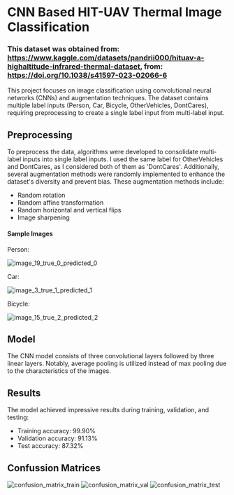 # CNN Based HIT-UAV Thermal Image Classification

### This dataset was obtained from: https://www.kaggle.com/datasets/pandrii000/hituav-a-highaltitude-infrared-thermal-dataset, from: https://doi.org/10.1038/s41597-023-02066-6

This project focuses on image classification using convolutional neural networks (CNNs) and augmentation techniques. The dataset contains multiple label inputs (Person, Car, Bicycle, OtherVehicles, DontCares), requiring preprocessing to create a single label input from multi-label input.

## Preprocessing

To preprocess the data, algorithms were developed to consolidate multi-label inputs into single label inputs. I used the same label for OtherVehicles and DontCares, as I considered both of them as 'DontCares'. Additionally, several augmentation methods were randomly implemented to enhance the dataset's diversity and prevent bias. These augmentation methods include:

- Random rotation
- Random affine transformation
- Random horizontal and vertical flips
- Image sharpening

#### Sample Images

Person:

![image_19_true_0_predicted_0](https://github.com/efemcirpar/CNN-Based-HIT-UAV-Thermal-Image-Classification/assets/128602263/6525a297-952c-4a96-b673-ed17b4166878)

Car:

![image_3_true_1_predicted_1](https://github.com/efemcirpar/CNN-Based-HIT-UAV-Thermal-Image-Classification/assets/128602263/7ccd2c0c-f32a-4fa1-88d4-1ef54466063f)

Bicycle:

![image_15_true_2_predicted_2](https://github.com/efemcirpar/CNN-Based-HIT-UAV-Thermal-Image-Classification/assets/128602263/093b708d-6a56-4733-beac-c0aedd2a4973)


## Model

The CNN model consists of three convolutional layers followed by three linear layers. Notably, average pooling is utilized instead of max pooling due to the characteristics of the images.

## Results

The model achieved impressive results during training, validation, and testing:

- Training accuracy: 99.90%
- Validation accuracy: 91.13%
- Test accuracy: 87.32%

## Confussion Matrices

![confusion_matrix_train](https://github.com/efemcirpar/CNN-Based-HIT-UAV-Thermal-Image-Classification/assets/128602263/f70286ea-b46d-40cb-9403-d77fc3194d74)
![confusion_matrix_val](https://github.com/efemcirpar/CNN-Based-HIT-UAV-Thermal-Image-Classification/assets/128602263/64120d29-96d4-41ed-9193-d14ac2efb8a9)
![confusion_matrix_test](https://github.com/efemcirpar/CNN-Based-HIT-UAV-Thermal-Image-Classification/assets/128602263/7e5651b5-7e6b-41f2-8be6-3ecdb3121d28)


